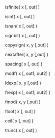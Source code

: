 isfinite\( x  \[, out\] \)

isinf\( x  \[, out\] \)

isnan\( x  \[, out\] \)

signbit\( x  \[, out\] \)

copysign\( x, y \[,out\] \)

nextafter\( x, y \[,out\] \)

spacing\( x  \[, out\] \)

modf\( x  \[, out1, out2\] \)

ldexp\( x, y \[,out\] \)

frexp\( x \[, out1, out2\] \)

fmod\( x, y \[,out\] \)

floot\( x  \[, out\] \)

ceil\( x  \[, out\] \)

trunc\( x  \[, out\] \)

